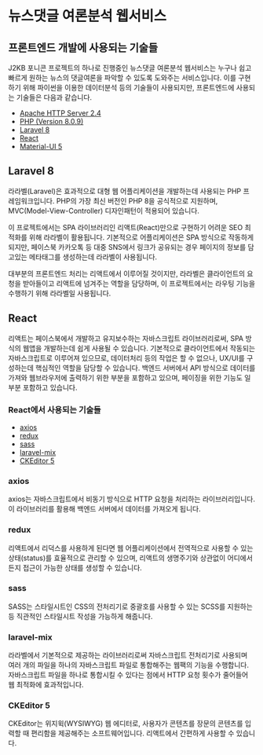 # 뉴스댓글 여론분석 웹서비스

## 프론트엔드 개발에 사용되는 기술들

J2KB 포니콘 프로젝트의 하나로 진행중인 뉴스댓글 여론분석 웹서비스는 누구나 쉽고 빠르게 원하는 뉴스의 댓글여론을 파악할 수 있도록 도와주는 서비스입니다.
이를 구현하기 위해 파이썬을 이용한 데이터분석 등의 기술들이 사용되지만, 프론트엔드에 사용되는 기술들은 다음과 같습니다.

-   [Apache HTTP Server 2.4](http://apache.org)
-   [PHP (Version 8.0.9)](https://www.php.net)
-   [Laravel 8](https://laravel.com/)
-   [React](https://reactjs.org)
-   [Material-UI 5](https://next.material-ui.com)

## Laravel 8

라라벨(Laravel)은 효과적으로 대형 웹 어플리케이션을 개발하는데 사용되는 PHP 프레임워크입니다. PHP의 가장 최신 버전인 PHP 8을 공식적으로 지원하며,
MVC(Model-View-Controller) 디자인패턴이 적용되어 있습니다.

이 프로젝트에서는 SPA 라이브러리인 리액트(React)만으로 구현하기 어려운 SEO 최적화를 위해 라라벨이 활용됩니다.
기본적으로 어플리케이션은 SPA 방식으로 작동하게 되지만, 페이스북 카카오톡 등 대중 SNS에서 링크가 공유되는 경우 페이지의 정보를 담고있는 메타태그를 생성하는데 라라벨이 사용됩니다.

대부분의 프론트엔드 처리는 리액트에서 이루어질 것이지만, 라라벨은 클라이언트의 요청을 받아들이고 리액트에 넘겨주는 역할을 담당하며, 이 프로젝트에서는 라우팅 기능을 수행하기 위해 라라벨일 사용됩니다.

## React

리액트는 페이스북에서 개발하고 유지보수하는 자바스크립트 라이브러리로써, SPA 방식의 웹앱을 개발하는데 쉽게 사용될 수 있습니다.
기본적으로 클라이언트에서 작동되는 자바스크립트로 이루어져 있으므로, 데이터처리 등의 작업은 할 수 없으나, UX/UI를 구성하는데 핵심적인 역할을 담당할 수 있습니다.
백엔드 서버에서 API 방식으로 데이터를 가져와 웹브라우저에 출력하기 위한 부분을 포함하고 있으며, 페이징을 위한 기능도 일부분 포함하고 있습니다.

### React에서 사용되는 기술들

-   [axios](https://github.com/axios/axios)
-   [redux](https://redux.js.org)
-   [sass](https://sass-lang.com)
-   [laravel-mix](https://laravel-mix.com)
-   [CKEditor 5](https://ckeditor.com)

### axios

axios는 자바스크립트에서 비동기 방식으로 HTTP 요청을 처리하는 라이브러리입니다. 이 라이브러리를 활용해 백엔드 서버에서 데이터를 가져오게 됩니다.

### redux

리액트에서 리덕스를 사용하게 된다면 웹 어플리케이션에서 전역적으로 사용할 수 있는 상태(status)를 효율적으로 관리할 수 있으며, 리액트의 생명주기와 상관없이 어디에서든지 접근이 가능한 상태를 생성할 수 있습니다.

### sass

SASS는 스타일시트인 CSS의 전처리기로 중괄호를 사용할 수 있는 SCSS를 지원하는 등 직관적인 스타일시트 작성을 가능하게 해줍니다.

### laravel-mix

라라벨에서 기본적으로 제공하는 라이브러리로써 자바스크립트 전처리기로 사용되며 여러 개의 파일을 하나의 자바스크립트 파일로 통합해주는 웹팩의 기능을 수행합니다. 자바스크립트 파일을 하나로 통합시킬 수 있다는 점에서 HTTP 요청 횟수가 줄어들어 웹 최적화에 효과적입니다.

### CKEditor 5

CKEditor는 위지윅(WYSIWYG) 웹 에디터로, 사용자가 콘텐츠를 장문의 콘텐츠를 입력할 때 편리함을 제공해주는 소프트웨어입니다. 리액트에서 간편하게 사용할 수 있습니다.
